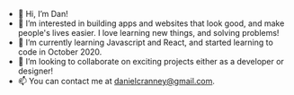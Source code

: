 - 👋  Hi, I’m Dan!
- 👀  I’m interested in building apps and websites that look good, and make people's lives easier. I love learning new things, and solving problems!
- 🌱  I’m currently learning Javascript and React, and started learning to code in October 2020.
- 💞️  I’m looking to collaborate on exciting projects either as a developer or designer!
- 📫  You can contact me at danielcranney@gmail.com.

<!---
djcranney/djcranney is a ✨ special ✨ repository because its `README.md` (this file) appears on your GitHub profile.
You can click the Preview link to take a look at your changes.
--->
